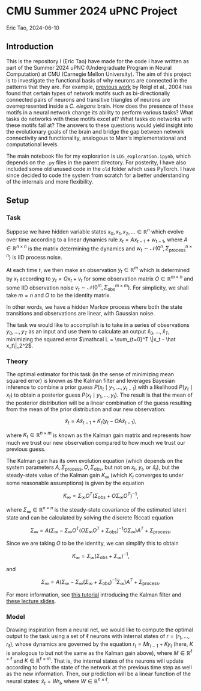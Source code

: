 # CMU Summer 2024 uPNC Project

Eric Tao, 2024-06-10

## Introduction

This is the repository I (Eric Tao) have made for the code I have written as part of the Summer 2024 uPNC (Undergraduate Program in Neural Computation) at CMU (Carnegie Mellon University). The aim of this project is to investigate the functional basis of why neurons are connected in the patterns that they are. For example, [previous work](https://bmcbiol.biomedcentral.com/articles/10.1186/1741-7007-2-25) by Reigl et al., 2004 has found that certain types of network motifs such as bi-directionally connected pairs of neurons and transitive triangles of neurons are overrepresented inside a _C. elegans_ brain. How does the presence of these motifs in a neural network change its ability to perform various tasks? What tasks do networks with these motifs excel at? What tasks do networks with these motifs fail at? The answers to these questions would yield insight into the evolutionary goals of the brain and bridge the gap between network connectivity and functionality, analogous to Marr's implementational and computational levels.

The main notebook file for my exploration is `LDS_exploration.ipynb`, which depends on the `.py` files in the parent directory. For posterity, I have also included some old unused code in the `old` folder which uses PyTorch. I have since decided to code the system from scratch for a better understanding of the internals and more flexibility.

## Setup

### Task

Suppose we have hidden variable states $x_0, x_1, x_2, \dots \in \mathbb R^n$ which evolve over time according to a linear dynamics rule $x_t = Ax_{t-1} + w_{t-1}$, where $A \in \mathbb R^{n\times n}$ is the matrix determining the dynamics and $w_t \sim \mathcal N(0^n, \Sigma_\text{process}^{n\times n})$ is IID process noise.

At each time $t$, we then make an observation $y_t \in \mathbb R^m$ which is determined by $x_t$ according to $y_t = Ox_t + v_t$ for some observation matrix $O \in \mathbb R^{m\times n}$ and some IID observation noise $v_t \sim \mathcal N(0^m, \Sigma_\text{obs}^{m\times m})$. For simplicity, we shall take $m=n$ and $O$ to be the identity matrix.

In other words, we have a hidden Markov process where both the state transitions and observations are linear, with Gaussian noise.

The task we would like to accomplish is to take in a series of observations $y_0, \dots, y_T$ as an input and use them to calculate an output $\hat x_0, \dots, \hat x_T$, minimizing the squared error $\mathcal L = \sum_{t=0}^T \|x_t - \hat x_t\|_2^2$.

### Theory

The optimal estimator for this task (in the sense of minimizing mean squared error) is known as the Kalman filter and leverages Bayesian inference to combine a prior guess $P(x_t \mid y_1,\dots, y_{t-1})$ with a likelihood $P(y_t \mid x_t)$ to obtain a posterior guess $P(x_t \mid y_1,\dots,y_t)$. The result is that the mean of the posterior distribution will be a linear combination of the guess resulting from the mean of the prior distribution and our new observation:

$$\hat x_t = A\hat x_{t-1} + K_t(y_t - OA\hat x_{t-1}),$$

where $K_t \in \mathbb R^{n\times m}$ is known as the Kalman gain matrix and represents how much we trust our new observation compared to how much we trust our previous guess.

The Kalman gain has its own evolution equation (which depends on the system parameters $A,\Sigma_\text{process},O,\Sigma_\text{obs}$, but not on $x_t$, $y_t$, or $\hat x_t$), but the steady-state value of the Kalman gain $K_\infty$ (which $K_t$ converges to under some reasonable assumptions) is given by the equation

$$K_\infty = \Sigma_\infty O^T (\Sigma_\text{obs} + O\Sigma_\infty O^T)^{-1},$$

where $\Sigma_\infty \in \mathbb R^{n\times n}$ is the steady-state covariance of the estimated latent state and can be calculated by solving the discrete Riccati equation

$$\Sigma_\infty = A(\Sigma_\infty - \Sigma_\infty O^T(O\Sigma_\infty O^T + \Sigma_\text{obs})^{-1}O\Sigma_\infty)A^T + \Sigma_\text{process}.$$

Since we are taking $O$ to be the identity, we can simplify this to obtain

$$K_\infty = \Sigma_\infty (\Sigma_\text{obs} + \Sigma_\infty)^{-1},$$

and

$$\Sigma_\infty = A(\Sigma_\infty - \Sigma_\infty(\Sigma_\infty + \Sigma_\text{obs})^{-1}\Sigma_\infty)A^T + \Sigma_\text{process}.$$

For more information, see [this tutorial](https://compneuro.neuromatch.io/tutorials/W3D2_HiddenDynamics/student/W3D2_Tutorial3.html) introducing the Kalman filter and [these lecture slides](https://www.cs.cmu.edu/~motionplanning/papers/sbp_papers/kalman/kleeman_understanding_kalman.pdf).

### Model

Drawing inspiration from a neural net, we would like to compute the optimal output to the task using a set of $\ell$ neurons with internal states of $r = (r_1, \dots, r_\ell)$, whose dynamics are governed by the equation $r_t = Mr_{t-1} + Ky_t$ (here, $K$ is analogous to but not the same as the Kalman gain above), where $M \in \mathbb R^{\ell\times\ell}$ and $K \in \mathbb R^{\ell\times m}$. That is, the internal states of the neurons will update according to both the state of the network at the previous time step as well as the new information. Then, our prediction will be a linear function of the neural states: $\hat x_t = Wr_t$, where $W \in \mathbb R^{n\times\ell}$.
